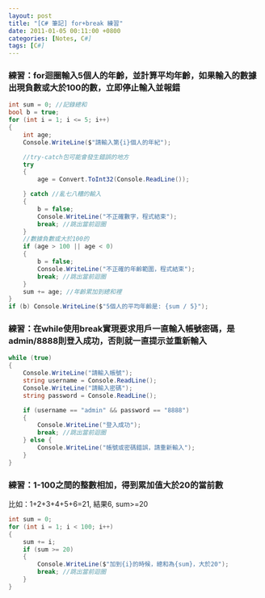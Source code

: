 ```yaml
---
layout: post
title: "[C# 筆記] for+break 練習"
date: 2011-01-05 00:11:00 +0800
categories: [Notes, C#]
tags: [C#]
---
```


### 練習：for迴圈輸入5個人的年齡，並計算平均年齡，如果輸入的數據出現負數或大於100的數，立即停止輸入並報錯
```c#
int sum = 0; //記錄總和
bool b = true;
for (int i = 1; i <= 5; i++)
{
    int age;
    Console.WriteLine($"請輸入第{i}個人的年紀");

    //try-catch包可能會發生錯誤的地方
    try 
    {
        age = Convert.ToInt32(Console.ReadLine());

    } catch //亂七八糟的輸入
    {
        b = false;
        Console.WriteLine("不正確數字，程式結束");
        break; //跳出當前迴圈
    }
    //數據負數或大於100的
    if (age > 100 || age < 0)
    {
        b = false;
        Console.WriteLine("不正確的年齡範圍，程式結束");
        break; //跳出當前迴圈
    }
    sum += age; //年齡累加到總和裡
}
if (b) Console.WriteLine($"5個人的平均年齡是: {sum / 5}");
```
### 練習：在while使用break實現要求用戶一直輸入帳號密碼，是admin/8888則登入成功，否則就一直提示並重新輸入
```c#
while (true)
{
    Console.WriteLine("請輸入帳號");
    string username = Console.ReadLine();
    Console.WriteLine("請輸入密碼");
    string password = Console.ReadLine();

    if (username == "admin" && password == "8888")
    {
        Console.WriteLine("登入成功");
        break; //跳出當前迴圈
    } else {
        Console.WriteLine("帳號或密碼錯誤，請重新輸入");
    }
}
```
### 練習：1-100之間的整數相加，得到累加值大於20的當前數 
比如：1+2+3+4+5+6=21, 結果6, sum>=20 

```c#
int sum = 0;
for (int i = 1; i < 100; i++)
{
    sum += i;
    if (sum >= 20)
    {
        Console.WriteLine($"加到{i}的時候，總和為{sum}，大於20");
        break; //跳出當前迴圈
    }
}
```
